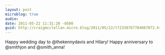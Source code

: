```yaml
---
layout: post
microblog: true
audio: 
date: 2011-05-22 11:31:20 -0500
guid: http://craigmcclellan.micro.blog/2011/05/22/t72338767784067072.html
---
```

Happy wedding day to @thekennydavis and Hilary! Happy anniversary to @smithjon and @smith_anna!
